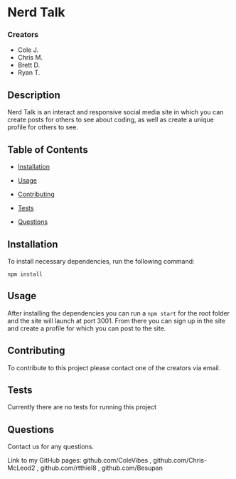   # Nerd Talk

  ### Creators
  * Cole J.
  * Chris M.
  * Brett D.
  * Ryan T.

  
  ## Description
  Nerd Talk is an interact and responsive social media site in which you can create posts for others to see about coding, as well as create a unique profile for others to see.
  ## Table of Contents
  * [Installation](#installation)
  * [Usage](#usage)
  
  * [Contributing](#contributing)
  * [Tests](#tests)
  * [Questions](#questions)
    
  ## Installation
  To install necessary dependencies, run the following command: 
  ```
  npm install
  ```
  ## Usage
  After installing the dependencies you can run a `npm start` for the root folder and the site will launch at port 3001. From there you can sign up in the site and create a profile for which you can post to the site.
    
  
  ## Contributing
  To contribute to this project please contact one of the creators via email.
  ## Tests
  Currently there are no tests for running this project
  ## Questions
  Contact us for any questions.
    
  Link to my GitHub pages: github.com/ColeVibes , github.com/Chris-McLeod2 , github.com/rtthiel8 , github.com/Besupan
